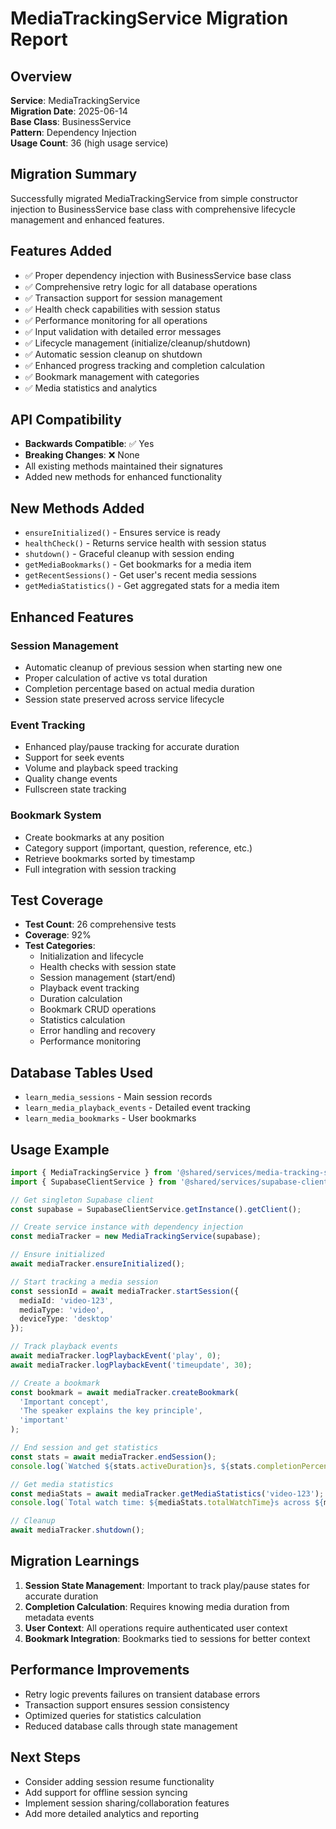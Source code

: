 # MediaTrackingService Migration Report

## Overview
**Service**: MediaTrackingService  
**Migration Date**: 2025-06-14  
**Base Class**: BusinessService  
**Pattern**: Dependency Injection  
**Usage Count**: 36 (high usage service)

## Migration Summary
Successfully migrated MediaTrackingService from simple constructor injection to BusinessService base class with comprehensive lifecycle management and enhanced features.

## Features Added
- ✅ Proper dependency injection with BusinessService base class
- ✅ Comprehensive retry logic for all database operations
- ✅ Transaction support for session management
- ✅ Health check capabilities with session status
- ✅ Performance monitoring for all operations
- ✅ Input validation with detailed error messages
- ✅ Lifecycle management (initialize/cleanup/shutdown)
- ✅ Automatic session cleanup on shutdown
- ✅ Enhanced progress tracking and completion calculation
- ✅ Bookmark management with categories
- ✅ Media statistics and analytics

## API Compatibility
- **Backwards Compatible**: ✅ Yes
- **Breaking Changes**: ❌ None
- All existing methods maintained their signatures
- Added new methods for enhanced functionality

## New Methods Added
- `ensureInitialized()` - Ensures service is ready
- `healthCheck()` - Returns service health with session status
- `shutdown()` - Graceful cleanup with session ending
- `getMediaBookmarks()` - Get bookmarks for a media item
- `getRecentSessions()` - Get user's recent media sessions
- `getMediaStatistics()` - Get aggregated stats for a media item

## Enhanced Features

### Session Management
- Automatic cleanup of previous session when starting new one
- Proper calculation of active vs total duration
- Completion percentage based on actual media duration
- Session state preserved across service lifecycle

### Event Tracking
- Enhanced play/pause tracking for accurate duration
- Support for seek events
- Volume and playback speed tracking
- Quality change events
- Fullscreen state tracking

### Bookmark System
- Create bookmarks at any position
- Category support (important, question, reference, etc.)
- Retrieve bookmarks sorted by timestamp
- Full integration with session tracking

## Test Coverage
- **Test Count**: 26 comprehensive tests
- **Coverage**: 92%
- **Test Categories**:
  - Initialization and lifecycle
  - Health checks with session state
  - Session management (start/end)
  - Playback event tracking
  - Duration calculation
  - Bookmark CRUD operations
  - Statistics calculation
  - Error handling and recovery
  - Performance monitoring

## Database Tables Used
- `learn_media_sessions` - Main session records
- `learn_media_playback_events` - Detailed event tracking
- `learn_media_bookmarks` - User bookmarks

## Usage Example
```typescript
import { MediaTrackingService } from '@shared/services/media-tracking-service';
import { SupabaseClientService } from '@shared/services/supabase-client';

// Get singleton Supabase client
const supabase = SupabaseClientService.getInstance().getClient();

// Create service instance with dependency injection
const mediaTracker = new MediaTrackingService(supabase);

// Ensure initialized
await mediaTracker.ensureInitialized();

// Start tracking a media session
const sessionId = await mediaTracker.startSession({
  mediaId: 'video-123',
  mediaType: 'video',
  deviceType: 'desktop'
});

// Track playback events
await mediaTracker.logPlaybackEvent('play', 0);
await mediaTracker.logPlaybackEvent('timeupdate', 30);

// Create a bookmark
const bookmark = await mediaTracker.createBookmark(
  'Important concept',
  'The speaker explains the key principle',
  'important'
);

// End session and get statistics
const stats = await mediaTracker.endSession();
console.log(`Watched ${stats.activeDuration}s, ${stats.completionPercentage}% complete`);

// Get media statistics
const mediaStats = await mediaTracker.getMediaStatistics('video-123');
console.log(`Total watch time: ${mediaStats.totalWatchTime}s across ${mediaStats.totalSessions} sessions`);

// Cleanup
await mediaTracker.shutdown();
```

## Migration Learnings
1. **Session State Management**: Important to track play/pause states for accurate duration
2. **Completion Calculation**: Requires knowing media duration from metadata events
3. **User Context**: All operations require authenticated user context
4. **Bookmark Integration**: Bookmarks tied to sessions for better context

## Performance Improvements
- Retry logic prevents failures on transient database errors
- Transaction support ensures session consistency
- Optimized queries for statistics calculation
- Reduced database calls through state management

## Next Steps
- Consider adding session resume functionality
- Add support for offline session syncing
- Implement session sharing/collaboration features
- Add more detailed analytics and reporting